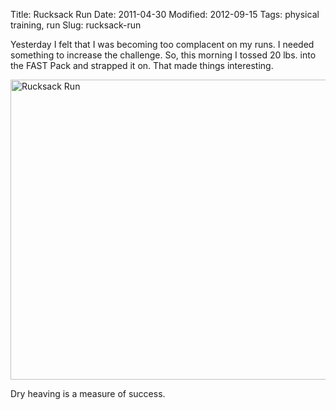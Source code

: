 Title: Rucksack Run
Date: 2011-04-30
Modified: 2012-09-15
Tags: physical training, run
Slug: rucksack-run

Yesterday I felt that I was becoming too complacent on my runs. I needed something to increase the challenge. So, this morning I tossed 20 lbs. into the FAST Pack and strapped it on. That made things interesting.

<a href="http://www.flickr.com/photos/pigmonkey/5673296996/" title="Rucksack Run by Pig Monkey, on Flickr"><img src="http://farm6.static.flickr.com/5107/5673296996_8208d4d8bd_z.jpg" width="640" height="480" alt="Rucksack Run"/></a>

Dry heaving is a measure of success.
